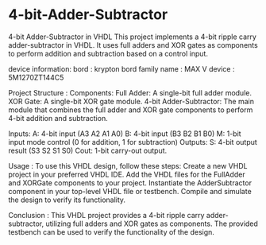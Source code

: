 # 4-bit-Adder-Subtractor
4-bit Adder-Subtractor in VHDL
This project implements a 4-bit ripple carry adder-subtractor in VHDL. It uses full adders and XOR gates as components to perform addition and subtraction based on a control input.

device information: 
bord : krypton bord
family name : MAX V
device : 5M1270ZT144C5

Project Structure :
Components:
Full Adder: A single-bit full adder module.
XOR Gate: A single-bit XOR gate module.
4-bit Adder-Subtractor: The main module that combines the full adder and XOR gate components to perform 4-bit addition and subtraction.

Inputs:
A: 4-bit input (A3 A2 A1 A0)
B: 4-bit input (B3 B2 B1 B0)
M: 1-bit input mode control (0 for addition, 1 for subtraction)
Outputs:
S: 4-bit output result (S3 S2 S1 S0)
Cout: 1-bit carry-out output.

Usage :
To use this VHDL design, follow these steps:
Create a new VHDL project in your preferred VHDL IDE.
Add the VHDL files for the FullAdder and  XORGate components to your project.
Instantiate the AdderSubtractor component in your top-level VHDL file or testbench.
Compile and simulate the design to verify its functionality.

Conclusion :
This VHDL project provides a 4-bit ripple carry adder-subtractor, utilizing full adders and XOR gates as components. The provided testbench can be used to verify the functionality of the design.
